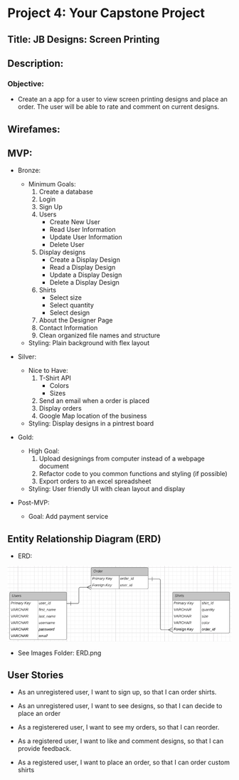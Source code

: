 # Project 4: Your Capstone Project

## Title: JB Designs: Screen Printing

## Description: 

### Objective:
* Create an a app for a user to view screen printing designs and place an order. The user will be able to rate and comment on current designs. 

## Wirefames:

## MVP:
* Bronze:
    * Minimum Goals:
        1. Create a database 
        2. Login
        3. Sign Up
        4. Users
            * Create New User
            * Read User Information
            * Update User Information
            * Delete User
        5. Display designs
            * Create a Display Design
            * Read a Display Design
            * Update a Display Design
            * Delete a Display Design
        6. Shirts
            * Select size
            * Select quantity
            * Select design
        7. About the Designer Page
        8. Contact Information
        9. Clean organized file names and structure
    * Styling: Plain background with flex layout

* Silver:
    * Nice to Have:
        1. T-Shirt API
            * Colors
            * Sizes
        2. Send an email when a order is placed
        3. Display orders
        5. Google Map location of the business
    * Styling: Display designs in a pintrest board

* Gold:
    * High Goal:
        1. Upload designings from computer instead of a webpage document
        2. Refactor code to you common functions and styling (if possible)
        3. Export orders to an excel spreadsheet
    * Styling: User friendly UI with clean layout and display

* Post-MVP:
    * Goal: Add payment service

## Entity Relationship Diagram (ERD)

* ERD:

![alt text](https://github.com/ambonetto/Project-4-Backend/blob/master/Images/ERD.png)

* See Images Folder: ERD.png

## User Stories

* As an unregistered user, I want to sign up, so that I can order shirts.

* As an unregistered user, I want to see designs, so that I can decide to place an order

* As a registerered user, I want to see my orders, so that I can reorder.

* As a registered user, I want to like and comment designs, so that I can provide feedback.

* As a registered user, I want to place an order, so that I can order custom shirts